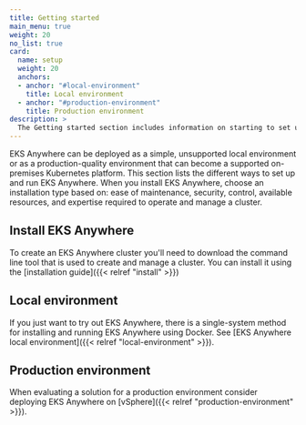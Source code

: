 ```yaml
---
title: Getting started
main_menu: true
weight: 20
no_list: true
card:
  name: setup
  weight: 20
  anchors:
  - anchor: "#local-environment"
    title: Local environment
  - anchor: "#production-environment"
    title: Production environment
description: >
  The Getting started section includes information on starting to set up your own EKS Anywhere local or production environment.
---
```


<!-- overview -->

EKS Anywhere can be deployed as a simple, unsupported local environment or as a production-quality environment that can become a supported on-premises Kubernetes platform.
This section lists the different ways to set up and run EKS Anywhere.
When you install EKS Anywhere, choose an installation type based on: ease of maintenance, security, control, available resources, and expertise required to operate and manage a cluster.

<!-- body -->

## Install EKS Anywhere

To create an EKS Anywhere cluster you'll need to download the command line tool that is used to create and manage a cluster.
You can install it using the [installation guide]({{< relref "install" >}})

## Local environment

If you just want to try out EKS Anywhere, there is a single-system method for installing and running EKS Anywhere using Docker.
See [EKS Anywhere local environment]({{< relref "local-environment" >}}).

## Production environment

When evaluating a solution for a production environment
consider deploying EKS Anywhere on [vSphere]({{< relref "production-environment" >}}).
